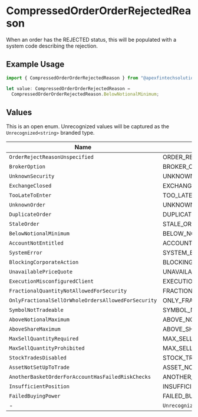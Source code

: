# CompressedOrderOrderRejectedReason

When an order has the REJECTED status, this will be populated with a system code describing the rejection.

## Example Usage

```typescript
import { CompressedOrderOrderRejectedReason } from "@apexfintechsolutions/ascend-sdk/models/components";

let value: CompressedOrderOrderRejectedReason =
  CompressedOrderOrderRejectedReason.BelowNotionalMinimum;
```

## Values

This is an open enum. Unrecognized values will be captured as the `Unrecognized<string>` branded type.

| Name                                                      | Value                                                     |
| --------------------------------------------------------- | --------------------------------------------------------- |
| `OrderRejectReasonUnspecified`                            | ORDER_REJECT_REASON_UNSPECIFIED                           |
| `BrokerOption`                                            | BROKER_OPTION                                             |
| `UnknownSecurity`                                         | UNKNOWN_SECURITY                                          |
| `ExchangeClosed`                                          | EXCHANGE_CLOSED                                           |
| `TooLateToEnter`                                          | TOO_LATE_TO_ENTER                                         |
| `UnknownOrder`                                            | UNKNOWN_ORDER                                             |
| `DuplicateOrder`                                          | DUPLICATE_ORDER                                           |
| `StaleOrder`                                              | STALE_ORDER                                               |
| `BelowNotionalMinimum`                                    | BELOW_NOTIONAL_MINIMUM                                    |
| `AccountNotEntitled`                                      | ACCOUNT_NOT_ENTITLED                                      |
| `SystemError`                                             | SYSTEM_ERROR                                              |
| `BlockingCorporateAction`                                 | BLOCKING_CORPORATE_ACTION                                 |
| `UnavailablePriceQuote`                                   | UNAVAILABLE_PRICE_QUOTE                                   |
| `ExecutionMisconfiguredClient`                            | EXECUTION_MISCONFIGURED_CLIENT                            |
| `FractionalQuantityNotAllowedForSecurity`                 | FRACTIONAL_QUANTITY_NOT_ALLOWED_FOR_SECURITY              |
| `OnlyFractionalSellOrWholeOrdersAllowedForSecurity`       | ONLY_FRACTIONAL_SELL_OR_WHOLE_ORDERS_ALLOWED_FOR_SECURITY |
| `SymbolNotTradeable`                                      | SYMBOL_NOT_TRADEABLE                                      |
| `AboveNotionalMaximum`                                    | ABOVE_NOTIONAL_MAXIMUM                                    |
| `AboveShareMaximum`                                       | ABOVE_SHARE_MAXIMUM                                       |
| `MaxSellQuantityRequired`                                 | MAX_SELL_QUANTITY_REQUIRED                                |
| `MaxSellQuantityProhibited`                               | MAX_SELL_QUANTITY_PROHIBITED                              |
| `StockTradesDisabled`                                     | STOCK_TRADES_DISABLED                                     |
| `AssetNotSetUpToTrade`                                    | ASSET_NOT_SET_UP_TO_TRADE                                 |
| `AnotherBasketOrderForAccountHasFailedRiskChecks`         | ANOTHER_BASKET_ORDER_FOR_ACCOUNT_HAS_FAILED_RISK_CHECKS   |
| `InsufficientPosition`                                    | INSUFFICIENT_POSITION                                     |
| `FailedBuyingPower`                                       | FAILED_BUYING_POWER                                       |
| -                                                         | `Unrecognized<string>`                                    |
